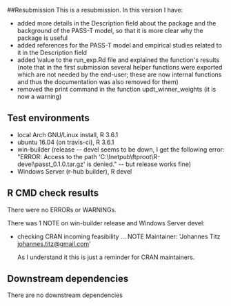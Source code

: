 ##Resubmission
This is a resubmission. In this version I have:

* added more details in the Description field about the package and the background of the PASS-T model, so that it is more clear why the package is useful
* added references for the PASS-T model and empirical studies related to it in the Description field
* added \value to the run_exp.Rd file and explained the function's results (note that in the first submission several helper functions were exported which are not needed by the end-user; these are now internal functions and thus the documentation was also removed for them)
* removed the print command in the function updt_winner_weights (it is now a warning)

## Test environments
* local Arch GNU/Linux install, R 3.6.1
* ubuntu 16.04 (on travis-ci), R 3.6.1
* win-builder (release -- devel seems to be down, I get the following error: "ERROR: Access to the path 'C:\Inetpub\ftproot\R-devel\passt_0.1.0.tar.gz' is denied." -- but release works fine)
* Windows Server (r-hub builder), R devel

## R CMD check results
There were no ERRORs or WARNINGs.

There was 1 NOTE on win-builder release and Windows Server devel:

* checking CRAN incoming feasibility ... NOTE
  Maintainer: 'Johannes Titz <johannes.titz@gmail.com>'

  As I understand it this is just a reminder for CRAN maintainers.
  
## Downstream dependencies
There are no downstream dependencies
